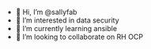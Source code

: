 - 👋 Hi, I’m @sallyfab
- 👀 I’m interested in data security
- 🌱 I’m currently learning ansible
- 💞️ I’m looking to collaborate on RH OCP

<!---
sallyfab/sallyfab is a ✨ special ✨ repository because its `README.md` (this file) appears on your GitHub profile.
You can click the Preview link to take a look at your changes.
--->
